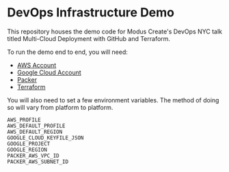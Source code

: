 DevOps Infrastructure Demo
===========================

This repository houses the demo code for Modus Create's
DevOps NYC talk titled Multi-Cloud Deployment with GitHub and Terraform.

To run the demo end to end, you will need:

* [AWS Account](https://aws.amazon.com/)
* [Google Cloud Account](https://cloud.google.com/)
* [Packer](https://www.packer.io/)
* [Terraform](https://www.terraform.io/)

You will also need to set a few environment variables. The method of doing so will vary from platform to platform.

```
AWS_PROFILE
AWS_DEFAULT_PROFILE
AWS_DEFAULT_REGION
GOOGLE_CLOUD_KEYFILE_JSON
GOOGLE_PROJECT
GOOGLE_REGION
PACKER_AWS_VPC_ID
PACKER_AWS_SUBNET_ID
```
